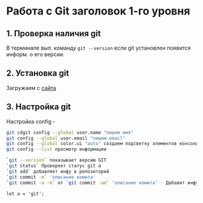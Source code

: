 # Работа с Git заголовок 1-го уровня

## 1. Проверка наличия git

В терминале вып. команду `git --version` если git установлен появится информ. о его версии.

## 2. Установка git

Загружаем с [сайта](https://git-scm.com/)

## 3. Настройка git

Настройка config -

```Bash
git cdgit config --global user.name "пишем имя"
git config --global user.email "пишем email"
git config --global color.ui "auto" создаем подсветку элементов консоли
git config --list просмотр информации

```

```Bash
`git --version` показывает версию GIT
`git status` Проверяет статус git а
`git add` добавляет инфу в репозиторий
`git commit -m` 'описание комита'
`git commit -a -m` or `git commit -am` 'описание комита' - Добавит инфу и commit!

```

```JS
let a = 'git';

```
